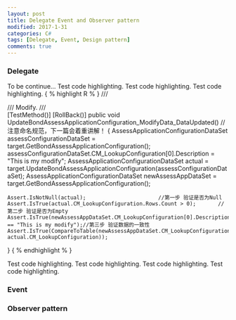 ```yaml
---
layout: post
title: Delegate Event and Observer pattern
modified: 2017-1-31
categories: C#
tags: [Delegate, Event, Design pattern]
comments: true
---
```



### Delegate
To be continue...
Test code highlighting.
Test code highlighting.
Test code highlighting.
{ % highlight R % }
/// <summary>
/// Modify.
/// </summary>
[TestMethod()]
[RollBack()]
public void UpdateBondAssessApplicationConfiguration_ModifyData_DataUpdated() //注意命名规范，下一篇会着重讲解！
 {
	AssessApplicationConfigurationDataSet assessConfigurationDataSet = target.GetBondAssessApplicationConfiguration();
	assessConfigurationDataSet.CM_LookupConfiguration[0].Description = "This is my modify";
	AssessApplicationConfigurationDataSet actual = target.UpdateBondAssessApplicationConfiguration(assessConfigurationDataSet);
	AssessApplicationConfigurationDataSet newAssessAppDataSet = target.GetBondAssessApplicationConfiguration();
	
	Assert.IsNotNull(actual);                       //第一步 验证是否为Null
	Assert.IsTrue(actual.CM_LookupConfiguration.Rows.Count > 0);       //第二步 验证是否为Empty
	Assert.IsTrue(newAssessAppDataSet.CM_LookupConfiguration[0].Description == "This is my modify");//第三步 验证数据的一致性
	Assert.IsTrue(CompareToTable(newAssessAppDataSet.CM_LookupConfiguration, actual.CM_LookupConfiguration));
}
{ % endhighlight % }

Test code highlighting.
Test code highlighting.
Test code highlighting.
Test code highlighting.

### Event



### Observer pattern





